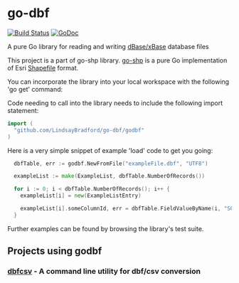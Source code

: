 # go-dbf
[![Build Status](https://travis-ci.com/LindsayBradford/go-dbf.svg?branch=master)](https://travis-ci.com/LindsayBradford/go-dbf)
[![GoDoc](https://godoc.org/github.com/LindsayBradford/go-dbf/godbf?status.svg)](https://godoc.org/github.com/LindsayBradford/go-dbf/godbf)


A pure Go library for reading and writing [dBase/xBase](http://en.wikipedia.org/wiki/DBase#File_formats) database files

This project is a part of go-shp library. [go-shp](https://github.com/jonas-p/go-shp) is a pure Go implementation of Esri [Shapefile](http://en.wikipedia.org/wiki/Shapefile) format.

You can incorporate the library into your local workspace with the following 'go get' command:

Code needing to call into the library needs to include the following import statement:
```go
import (
  "github.com/LindsayBradford/go-dbf/godbf"
)
```

Here is a very simple snippet of example 'load' code to get you going:
```go
  dbfTable, err := godbf.NewFromFile("exampleFile.dbf", "UTF8")

  exampleList := make(ExampleList, dbfTable.NumberOfRecords())

  for i := 0; i < dbfTable.NumberOfRecords(); i++ {
    exampleList[i] = new(ExampleListEntry)

    exampleList[i].someColumnId, err = dbfTable.FieldValueByName(i, "SOME_COLUMN_ID")
  }
```

Further examples can be found by browsing the library's test suite. 
  
## Projects using godbf

### [dbfcsv](https://github.com/lancecarlson/dbfcsv) - A command line utility for dbf/csv conversion
